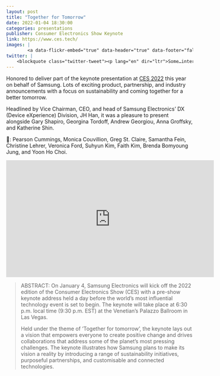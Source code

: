 ```yaml
---
layout: post
title: "Together for Tomorrow"
date: 2022-01-04 18:30:00
categories: presentations
publisher: Consumer Electronics Show Keynote
link: https://www.ces.tech/ 
images: |
        <a data-flickr-embed="true" data-header="true" data-footer="false" href="https://www.flickr.com/photos/markbenson/albums/72177720296279314" title="CES 2022"><img src="https://live.staticflickr.com/65535/51848466585_821eb02177.jpg" width="500" height="375" alt="CES 2022"></a><script async src="//embedr.flickr.com/assets/client-code.js" charset="utf-8"></script>
twitter: | 
    <blockquote class="twitter-tweet"><p lang="en" dir="ltr">Some…interesting SmartThings talk at Samsung’s CES keynote. Started with reiterating SmartThings hub software on TVs and Family Hub appliances, as announced at SDC. Also reaffirmed commitment to Matter. <a href="https://t.co/HIKbMIl25h">pic.twitter.com/HIKbMIl25h</a></p>&mdash; SmartThings Beat (@SmartThingsBeat) <a href="https://twitter.com/SmartThingsBeat/status/1478590108228104192?ref_src=twsrc%5Etfw">January 5, 2022</a></blockquote> <script async src="https://platform.twitter.com/widgets.js" charset="utf-8"></script>
---
```


Honored to deliver part of the keynote presentation at [CES 2022][ln1] this year on behalf of Samsung. Lots of exciting product, partnership, and industry announcements with a focus on sustainability and coming together for a better tomorrow.

Headlined by Vice Chairman, CEO, and head of Samsung Electronics’ DX (Device eXperience) Division, JH Han, it was a pleasure to present alongside Gary Shapiro, Georgina Tordoff, Andrew Georgiou, Anna Groffsky, and Katherine Shin.

📢: Pearson Cummings, Monica Couvillion, Greg St. Claire, Samantha Fein, Christine Lehrer, Veronica Ford, Suhyun Kim, Faith Kim, Brenda Bomyoung Jung, and Yoon Ho Choi.

<iframe width="560" height="315" src="https://www.youtube.com/embed/-Hz_Wdu50aQ?start=2448" title="YouTube video player" frameborder="0" allow="accelerometer; autoplay; clipboard-write; encrypted-media; gyroscope; picture-in-picture" allowfullscreen></iframe>

> ABSTRACT: On January 4, Samsung Electronics will kick off the 2022 edition of the Consumer Electronics Show (CES) with a pre-show keynote address held a day before the world’s most influential technology event is set to begin. The keynote will take place at 6:30 p.m. local time (9:30 p.m. EST) at the Venetian’s Palazzo Ballroom in Las Vegas.
>
> Held under the theme of ‘Together for tomorrow’, the keynote lays out a vision that empowers everyone to create positive change and drives collaborations that address some of the planet’s most pressing challenges. The keynote illustrates how Samsung plans to make its vision a reality by introducing a range of sustainability initiatives, purposeful partnerships, and customisable and connected technologies.

[ln1]: https://ces.tech/

